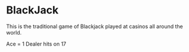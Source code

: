 # BlackJack

This is the traditional game of Blackjack played at casinos all around the world.

Ace = 1
Dealer hits on 17
